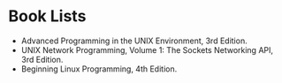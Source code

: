 # Book Lists

 - Advanced Programming in the UNIX Environment, 3rd Edition.
 - UNIX Network Programming, Volume 1: The Sockets Networking API, 3rd Edition.
 - Beginning Linux Programming, 4th Edition.


